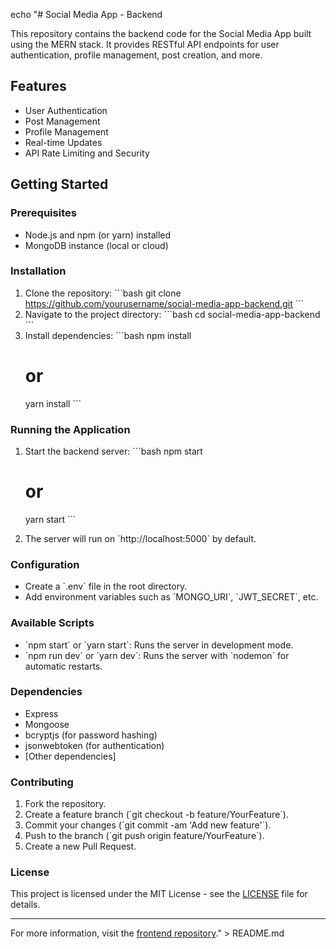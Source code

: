 echo "# Social Media App - Backend

This repository contains the backend code for the Social Media App built using the MERN stack. It provides RESTful API endpoints for user authentication, profile management, post creation, and more.

## Features

- User Authentication
- Post Management
- Profile Management
- Real-time Updates
- API Rate Limiting and Security

## Getting Started

### Prerequisites

- Node.js and npm (or yarn) installed
- MongoDB instance (local or cloud)

### Installation

1. Clone the repository:
   \`\`\`bash
   git clone https://github.com/yourusername/social-media-app-backend.git
   \`\`\`
2. Navigate to the project directory:
   \`\`\`bash
   cd social-media-app-backend
   \`\`\`
3. Install dependencies:
   \`\`\`bash
   npm install
   # or
   yarn install
   \`\`\`

### Running the Application

1. Start the backend server:
   \`\`\`bash
   npm start
   # or
   yarn start
   \`\`\`

2. The server will run on \`http://localhost:5000\` by default.

### Configuration

- Create a \`.env\` file in the root directory.
- Add environment variables such as \`MONGO_URI\`, \`JWT_SECRET\`, etc.

### Available Scripts

- \`npm start\` or \`yarn start\`: Runs the server in development mode.
- \`npm run dev\` or \`yarn dev\`: Runs the server with \`nodemon\` for automatic restarts.

### Dependencies

- Express
- Mongoose
- bcryptjs (for password hashing)
- jsonwebtoken (for authentication)
- [Other dependencies]

### Contributing

1. Fork the repository.
2. Create a feature branch (\`git checkout -b feature/YourFeature\`).
3. Commit your changes (\`git commit -am 'Add new feature'\`).
4. Push to the branch (\`git push origin feature/YourFeature\`).
5. Create a new Pull Request.

### License

This project is licensed under the MIT License - see the [LICENSE](LICENSE) file for details.

---

For more information, visit the [frontend repository](https://github.com/yourusername/social-media-app-frontend)." > README.md
